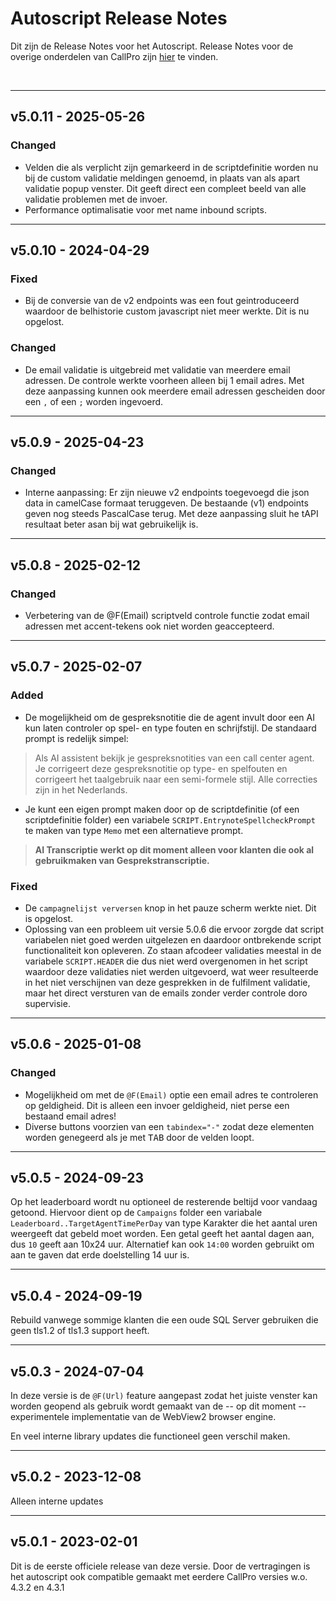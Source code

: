 # Autoscript Release Notes
Dit zijn de Release Notes voor het Autoscript. Release Notes voor de overige onderdelen van CallPro zijn [hier](/releases/v5/release-notes) te vinden.

<br/>

***
## v5.0.11 - 2025-05-26
### Changed
* Velden die als verplicht zijn gemarkeerd in de scriptdefinitie worden nu bij de custom validatie meldingen genoemd, in plaats van als apart validatie popup venster. Dit geeft direct een compleet beeld van alle validatie problemen met de invoer.
* Performance optimalisatie voor met name inbound scripts.

***
## v5.0.10 - 2024-04-29
### Fixed
* Bij de conversie van de v2 endpoints was een fout geintroduceerd waardoor de belhistorie custom javascript niet meer werkte. Dit is nu opgelost.
### Changed
* De email validatie is uitgebreid met validatie van meerdere email adressen. De controle werkte voorheen alleen bij 1 email adres. Met deze aanpassing kunnen ook
meerdere email adressen gescheiden door een `,` of een `;` worden ingevoerd.

***
## v5.0.9 - 2025-04-23
### Changed
* Interne aanpassing: Er zijn nieuwe v2 endpoints toegevoegd die json data in camelCase formaat teruggeven. De bestaande (v1) endpoints geven nog steeds PascalCase terug. Met deze aanpassing sluit he tAPI resultaat beter asan bij wat gebruikelijk is.

***
## v5.0.8 - 2025-02-12
### Changed
* Verbetering van de @F(Email) scriptveld controle functie zodat email adressen met accent-tekens ook niet worden geaccepteerd.

***
## v5.0.7 - 2025-02-07
### Added
* De mogelijkheid om de gespreksnotitie die de agent invult door een AI kun laten controler op spel- en type fouten en schrijfstijl. De standaard prompt is redelijk simpel:
> Als AI assistent bekijk je gespreksnotities van een call center agent. Je corrigeert deze gespreksnotitie op type- en spelfouten en corrigeert het taalgebruik naar een semi-formele stijl. Alle correcties zijn in het Nederlands.

* Je kunt een eigen prompt maken door op de scriptdefinitie (of een scriptdefinitie folder) een variabele `SCRIPT.EntrynoteSpellcheckPrompt` te maken van type `Memo` met een alternatieve prompt.

> **AI Transcriptie werkt op dit moment alleen voor klanten die ook al gebruikmaken van Gesprekstranscriptie.**

### Fixed
* De `campagnelijst verversen` knop in het pauze scherm werkte niet. Dit is opgelost.
* Oplossing van een probleem uit versie 5.0.6 die ervoor zorgde dat script variabelen niet goed werden uitgelezen en daardoor ontbrekende script functionaliteit kon opleveren. Zo staan afcodeer validaties meestal in de variabele `SCRIPT.HEADER` die dus niet werd overgenomen in het script waardoor deze validaties niet werden uitgevoerd, wat weer resulteerde in het niet verschijnen van deze gesprekken in de fulfilment validatie, maar het direct versturen van de emails zonder verder controle doro supervisie.

***
## v5.0.6 - 2025-01-08
### Changed
* Mogelijkheid om met de `@F(Email)` optie een email adres te controleren op geldigheid. Dit is alleen een invoer geldigheid, niet perse een bestaand email adres!
* Diverse buttons voorzien van een `tabindex="-"` zodat deze elementen worden genegeerd als je met <kbd>TAB</kbd> door de velden loopt.

***
## v5.0.5 - 2024-09-23
Op het leaderboard wordt nu optioneel de resterende beltijd voor vandaag getoond. Hiervoor dient op de `Campaigns` folder een variabale `Leaderboard..TargetAgentTimePerDay` van type Karakter die het aantal uren weergeeft dat gebeld moet worden. Een getal geeft het aantal dagen aan, dus `10` geeft aan 10x24 uur. Alternatief kan ook `14:00` worden gebruikt om aan te gaven dat erde doelstelling 14 uur is.

***
## v5.0.4 - 2024-09-19
Rebuild vanwege sommige klanten die een oude SQL Server gebruiken die geen tls1.2 of tls1.3 support heeft. 

***
## v5.0.3 - 2024-07-04
In deze versie is de `@F(Url)` feature aangepast zodat het juiste venster kan worden geopend als gebruik wordt gemaakt van de -- op dit moment -- experimentele implementatie van de WebView2 browser engine.

En veel interne library updates die functioneel geen verschil maken.

***
## v5.0.2 - 2023-12-08
Alleen interne updates

***
## v5.0.1 - 2023-02-01
Dit is de eerste officiele release van deze versie. Door de vertragingen is het autoscript ook compatible gemaakt met eerdere CallPro versies w.o. 4.3.2 en 4.3.1